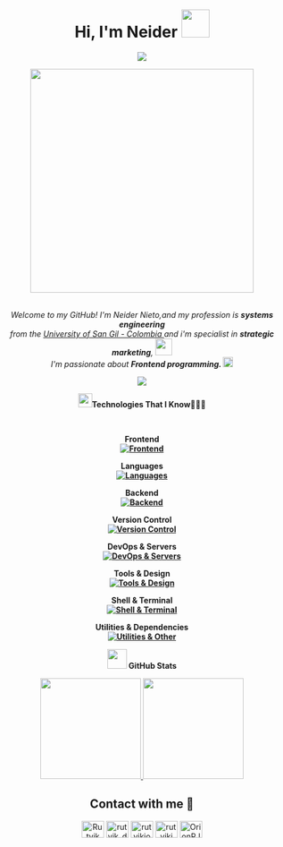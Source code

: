 <div align="center">
<h1><b>Hi, I'm Neider </b> <img src="https://github.com/TheDudeThatCode/TheDudeThatCode/blob/master/Assets/wave.gif" width="50px"></h1>
</div>

<p align="center">
    <a href="https://github.com/DenverCoder1/readme-typing-svg"><img src="https://readme-typing-svg.herokuapp.com?font=Time+New+Roman&color=cyan&size=25&center=true&vCenter=true&width=600&height=100&lines=Ing.+Neider+Nieto;Developer+Front-End;Systems+Engineering;Active+Learner/Researcher;Love+to+learn+new+stuffs"></a>
</p>


<div align="center">
<img src="https://i.imgur.com/8MupZHY.gif" width="400px" />
</div>
<br>  
 
 <p align="center">
  <em>
    Welcome to my GitHub! I'm Neider Nieto,and my profession is <b>systems engineering</b> <br>from the <a href="https://www.unisangil.edu.co/" target="_blank">University of San Gil - Colombia </a>and i'm specialist in <b>strategic marketing</b>, <img src="https://github.com/TheDudeThatCode/TheDudeThatCode/blob/master/Assets/Developer.gif" width="30px"> <br> I'm passionate about <b>Frontend programming. 
    <img src="https://github.com/TheDudeThatCode/TheDudeThatCode/blob/master/Assets/Rocket.gif" width="18px">
  </em> 
</p>
<!--tech stack icons-->
<p align="center">
  <a href="https://skillicons.dev">
    <img src="https://skillicons.dev/icons?i=html,css, javascript,astro,git,github,cpp,discord,postgres,express,figma,java,linux,md,materialui,mongodb,mysql,nextjs,nodejs,postman,py,react,angular,tailwind,ts,vscode,arduino,babel,bash,blender,bootstrap,bun,cloudflare,codepen,debian,eclipse,htmx,ai,kali,netlify,npm,notion,php,pnpm,sublime,vite,wordpress,yarn,ubuntu&perline=14" />
  </a>
</p>
<div align="center">
  <img src="https://media2.giphy.com/media/QssGEmpkyEOhBCb7e1/giphy.gif?cid=ecf05e47a0n3gi1bfqntqmob8g9aid1oyj2wr3ds3mg700bl&rid=giphy.gif"" width ="25"><b>Technologies That I Know👨🏻‍💻</b>

<p align="center">
&nbsp;
<p align="center">
  <strong>Frontend</strong>
  <br />
  <a href="https://skillicons.dev">
    <img src="https://skillicons.dev/icons?i=html,css,javascript,astro,nextjs,react,angular,tailwind,bootstrap,vite,md,wordpress,htmx&perline=7" alt="Frontend" />
  </a>
</p>

<p align="center">
  <strong>Languages</strong>
  <br />
  <a href="https://skillicons.dev">
    <img src="https://skillicons.dev/icons?i=cpp,java,python,php,typescript&perline=5" alt="Languages" />
  </a>
</p>

<p align="center">
  <strong>Backend</strong>
  <br />
  <a href="https://skillicons.dev">
    <img src="https://skillicons.dev/icons?i=nodejs,express,postman,mongodb,mysql,postgres&perline=6" alt="Backend" />
  </a>
</p>

<p align="center">
  <strong>Version Control</strong>
  <br />
  <a href="https://skillicons.dev">
    <img src="https://skillicons.dev/icons?i=git,github&perline=4" alt="Version Control" />
  </a>
</p>

<p align="center">
  <strong>DevOps & Servers</strong>
  <br />
  <a href="https://skillicons.dev">
    <img src="https://skillicons.dev/icons?i=linux,debian,ubuntu,kali,windows,cloudflare,vercel,netlify,apache&perline=5" alt="DevOps & Servers" />
  </a>
</p>

<p align="center">
  <strong>Tools & Design</strong>
  <br />
  <a href="https://skillicons.dev">
    <img src="https://skillicons.dev/icons?i=vscode,figma,blender,sublime,codepen,notion&perline=5" alt="Tools & Design" />
  </a>
</p>

<p align="center">
  <strong>Shell & Terminal</strong>
  <br />
  <a href="https://skillicons.dev">
    <img src="https://skillicons.dev/icons?i=bash,zsh&perline=3" alt="Shell & Terminal" />
  </a>
</p>

<p align="center">
  <strong>Utilities & Dependencies</strong>
  <br />
  <a href="https://skillicons.dev">
    <img src="https://skillicons.dev/icons?i=discord,bun,npm,pnpm,yarn&perline=14" alt="Utilities & Other" />
  </a>
</p>

<div align="center">
    <img src="https://media.giphy.com/media/iY8CRBdQXODJSCERIr/giphy.gif" width="35"><b> GitHub Stats</b></b>
</div>
<p align="center">
    <a href="https://github.com/azizovrafael">
      <img height="180em" src="https://github-readme-stats-eight-theta.vercel.app/api?username=nesnidev&show_icons=true&theme=algolia&include_all_commits=true&count_private=true"/>
      <img height="180em" src="https://github-readme-stats-eight-theta.vercel.app/api/top-langs/?username=nesnidev&layout=compact&langs_count=8&theme=algolia&include_all_commits=true&count_private=true"/>
    </a>
</p>
<div>
  <h2 align="center">Contact with me 📝 </h2>
  <p align="center">
  <a href="https://www.youtube.com/" target="blank"><img align="center" src="https://cdn.jsdelivr.net/npm/simple-icons@3.0.1/icons/youtube.svg" alt="Rutvik Dev / Desg" height="30" width="40" /></a>
  <a href="https://www.instagram.com/neider_niet0/" target="blank"><img align="center" src="https://cdn.jsdelivr.net/npm/simple-icons@3.0.1/icons/instagram.svg" alt="rutvik_dev.desg" height="30" width="40" /></a>
  <a href="https://www.linkedin.com/in/neider-stith-nieto-rodriguez-767869226/" target="blank"><img align="center" src="https://cdn.jsdelivr.net/npm/simple-icons@3.0.1/icons/linkedin.svg" alt="rutvikjoshi" height="30" width="40" /></a>
  <a href="https://www.behance.net/" target="blank"><img align="center" src="https://cdn.jsdelivr.net/npm/simple-icons@3.0.1/icons/behance.svg" alt="rutvikj" height="30" width="40" /></a>
  <a href="https://www.hackerrank.com/" target="blank"><img align="center" src="https://cdn.jsdelivr.net/npm/simple-icons@3.0.1/icons/hackerrank.svg" alt="OrionRJ7" height="30" width="40" /></a>
  </p>
</8div>
